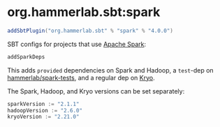 # org.hammerlab.sbt:spark

```scala
addSbtPlugin("org.hammerlab.sbt" % "spark" % "4.0.0")
```

SBT configs for projects that use [Apache Spark](http://spark.apache.org/):

```scala
addSparkDeps
```

This adds `provided` dependencies on Spark and Hadoop, a `test`-dep on [hammerlab/spark-tests](https://github.com/hammerlab/spark-tests), and a regular dep on [Kryo](https://github.com/EsotericSoftware/kryo).

The Spark, Hadoop, and Kryo versions can be set separately:

```scala
sparkVersion := "2.1.1"
hadoopVersion := "2.6.0"
kryoVersion := "2.21.0"
```

